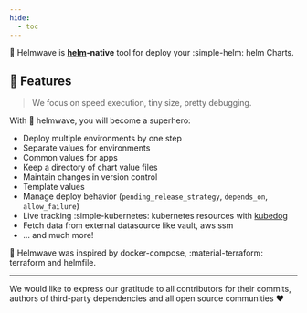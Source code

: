 ```yaml
---
hide:
  - toc
---
```


🌊 Helmwave is **[helm](https://github.com/helm/helm/)-native** tool for deploy your :simple-helm: helm Charts.

## 🚀 Features

> We focus on speed execution, tiny size, pretty debugging.

With 🌊 helmwave, you will become a superhero:

- Deploy multiple environments by one step
- Separate values for environments
- Common values for apps
- Keep a directory of chart value files
- Maintain changes in version control
- Template values
- Manage deploy behavior (`pending_release_strategy`, `depends_on`, `allow_failure`)
- Live tracking :simple-kubernetes: kubernetes resources with [kubedog](https://github.com/werf/kubedog)
- Fetch data from external datasource like vault, aws ssm
- ... and much more!


🌊 Helmwave was inspired by docker-compose, :material-terraform: terraform and helmfile.

---

We would like to express our gratitude to all contributors for their commits, authors of third-party dependencies and all open source communities ❤️

